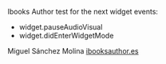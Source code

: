 Ibooks Author test for the next widget events:

*  widget.pauseAudioVisual
*  widget.didEnterWidgetMode

Miguel Sánchez Molina
[ibooksauthor.es](http://ibooksauthor.es)

